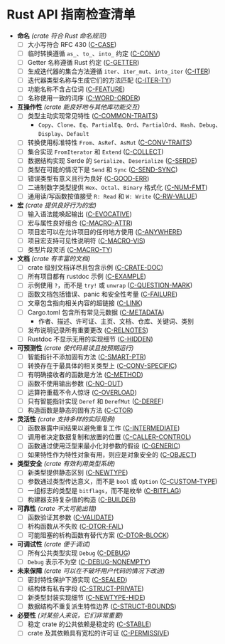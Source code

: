 # Rust API 指南检查清单

- **命名** *(crate 符合 Rust 命名规范)*
  - [ ] 大小写符合 RFC 430 ([C-CASE])
  - [ ] 临时转换遵循 `as_`、`to_`、`into_` 约定 ([C-CONV])
  - [ ] Getter 名称遵循 Rust 约定 ([C-GETTER])
  - [ ] 生成迭代器的集合方法遵循 `iter`、`iter_mut`、`into_iter` ([C-ITER])
  - [ ] 迭代器类型名称与生成它们的方法匹配 ([C-ITER-TY])
  - [ ] 功能名称不含占位词 ([C-FEATURE])
  - [ ] 名称使用一致的词序 ([C-WORD-ORDER])

- **互操作性** *(crate 能良好地与其他库功能交互)*
  - [ ] 类型主动实现常见特性 ([C-COMMON-TRAITS])
    - `Copy`、`Clone`、`Eq`、`PartialEq`、`Ord`、`PartialOrd`、`Hash`、`Debug`、`Display`、`Default`
  - [ ] 转换使用标准特性 `From`、`AsRef`、`AsMut` ([C-CONV-TRAITS])
  - [ ] 集合实现 `FromIterator` 和 `Extend` ([C-COLLECT])
  - [ ] 数据结构实现 Serde 的 `Serialize`、`Deserialize` ([C-SERDE])
  - [ ] 类型在可能的情况下是 `Send` 和 `Sync` ([C-SEND-SYNC])
  - [ ] 错误类型有意义且行为良好 ([C-GOOD-ERR])
  - [ ] 二进制数字类型提供 `Hex`、`Octal`、`Binary` 格式化 ([C-NUM-FMT])
  - [ ] 通用读/写函数按值接受 `R: Read` 和 `W: Write` ([C-RW-VALUE])

- **宏** *(crate 提供良好行为的宏)*
  - [ ] 输入语法能唤起输出 ([C-EVOCATIVE])
  - [ ] 宏与属性良好组合 ([C-MACRO-ATTR])
  - [ ] 项目宏可以在允许项目的任何地方使用 ([C-ANYWHERE])
  - [ ] 项目宏支持可见性说明符 ([C-MACRO-VIS])
  - [ ] 类型片段灵活 ([C-MACRO-TY])

- **文档** *(crate 有丰富的文档)*
  - [ ] crate 级别文档详尽且包含示例 ([C-CRATE-DOC])
  - [ ] 所有项目都有 rustdoc 示例 ([C-EXAMPLE])
  - [ ] 示例使用 `?`，而不是 `try!` 或 `unwrap` ([C-QUESTION-MARK])
  - [ ] 函数文档包括错误、panic 和安全性考量 ([C-FAILURE])
  - [ ] 文章包含指向相关内容的超链接 ([C-LINK])
  - [ ] Cargo.toml 包含所有常见元数据 ([C-METADATA])
    - 作者、描述、许可证、主页、文档、仓库、关键词、类别
  - [ ] 发布说明记录所有重要更改 ([C-RELNOTES])
  - [ ] Rustdoc 不显示无用的实现细节 ([C-HIDDEN])

- **可预测性** *(crate 使代码易读且按预期运行)*
  - [ ] 智能指针不添加固有方法 ([C-SMART-PTR])
  - [ ] 转换存在于最具体的相关类型上 ([C-CONV-SPECIFIC])
  - [ ] 有明确接收者的函数是方法 ([C-METHOD])
  - [ ] 函数不使用输出参数 ([C-NO-OUT])
  - [ ] 运算符重载不令人惊讶 ([C-OVERLOAD])
  - [ ] 只有智能指针实现 `Deref` 和 `DerefMut` ([C-DEREF])
  - [ ] 构造函数是静态的固有方法 ([C-CTOR])

- **灵活性** *(crate 支持多样的实际用例)*
  - [ ] 函数暴露中间结果以避免重复工作 ([C-INTERMEDIATE])
  - [ ] 调用者决定数据复制和放置的位置 ([C-CALLER-CONTROL])
  - [ ] 函数通过使用泛型来最小化对参数的假设 ([C-GENERIC])
  - [ ] 如果特性作为特性对象有用，则应是对象安全的 ([C-OBJECT])

- **类型安全** *(crate 有效利用类型系统)*
  - [ ] 新类型提供静态区别 ([C-NEWTYPE])
  - [ ] 参数通过类型传达意义，而不是 `bool` 或 `Option` ([C-CUSTOM-TYPE])
  - [ ] 一组标志的类型是 `bitflags`，而不是枚举 ([C-BITFLAG])
  - [ ] 构建器支持复杂值的构造 ([C-BUILDER])

- **可靠性** *(crate 不太可能出错)*
  - [ ] 函数验证其参数 ([C-VALIDATE])
  - [ ] 析构函数从不失败 ([C-DTOR-FAIL])
  - [ ] 可能阻塞的析构函数有替代方案 ([C-DTOR-BLOCK])

- **可调试性** *(crate 便于调试)*
  - [ ] 所有公共类型实现 `Debug` ([C-DEBUG])
  - [ ] `Debug` 表示不为空 ([C-DEBUG-NONEMPTY])

- **未来保障** *(crate 可以在不破坏用户代码的情况下改进)*
  - [ ] 密封特性保护下游实现 ([C-SEALED])
  - [ ] 结构体有私有字段 ([C-STRUCT-PRIVATE])
  - [ ] 新类型封装实现细节 ([C-NEWTYPE-HIDE])
  - [ ] 数据结构不重复派生特性边界 ([C-STRUCT-BOUNDS])

- **必要性** *(对某些人来说，它们非常重要)*
  - [ ] 稳定 crate 的公共依赖是稳定的 ([C-STABLE])
  - [ ] crate 及其依赖具有宽松的许可证 ([C-PERMISSIVE])

[C-CASE]: naming.html#c-case
[C-CONV]: naming.html#c-conv
[C-GETTER]: naming.html#c-getter
[C-ITER]: naming.html#c-iter
[C-ITER-TY]: naming.html#c-iter-ty
[C-FEATURE]: naming.html#c-feature
[C-WORD-ORDER]: naming.html#c-word-order

[C-COMMON-TRAITS]: interoperability.html#c-common-traits
[C-CONV-TRAITS]: interoperability.html#c-conv-traits
[C-COLLECT]: interoperability.html#c-collect
[C-SERDE]: interoperability.html#c-serde
[C-SEND-SYNC]: interoperability.html#c-send-sync
[C-GOOD-ERR]: interoperability.html#c-good-err
[C-NUM-FMT]: interoperability.html#c-num-fmt
[C-RW-VALUE]: interoperability.html#c-rw-value

[C-EVOCATIVE]: macros.html#c-evocative
[C-MACRO-ATTR]: macros.html#c-macro-attr
[C-ANYWHERE]: macros.html#c-anywhere
[C-MACRO-VIS]: macros.html#c-macro-vis
[C-MACRO-TY]: macros.html#c-macro-ty

[C-CRATE-DOC]: documentation.html#c-crate-doc
[C-EXAMPLE]: documentation.html#c-example
[C-QUESTION-MARK]: documentation.html#c-question-mark
[C-FAILURE]: documentation.html#c-failure
[C-LINK]: documentation.html#c-link
[C-METADATA]: documentation.html#c-metadata
[C-RELNOTES]: documentation.html#c-relnotes
[C-HIDDEN]: documentation.html#c-hidden

[C-SMART-PTR]: predictability.html#c-smart-ptr
[C-CONV-SPECIFIC]: predictability.html#c-conv-specific
[C-METHOD]: predictability.html#c-method
[C-NO-OUT]: predictability.html#c-no-out
[C-OVERLOAD]: predictability.html#c-overload
[C-DEREF]: predictability.html#c-deref
[C-CTOR]: predictability.html#c-ctor

[C-INTERMEDIATE]: flexibility.html#c-intermediate
[C-CALLER-CONTROL]: flexibility.html#c-caller-control
[C-GENERIC]: flexibility.html#c-generic
[C-OBJECT]: flexibility.html#c-object

[C-NEWTYPE]: type-safety.html#c-newtype
[C-CUSTOM-TYPE]: type-safety.html#c-custom-type
[C-BITFLAG]: type-safety.html#c-bitflag
[C-BUILDER]: type-safety.html#c-builder

[C-VALIDATE]: dependability.html#c-validate
[C-DTOR-FAIL]: dependability.html#c-dtor-fail
[C-DTOR-BLOCK]: dependability.html#c-dtor-block

[C-DEBUG]: debuggability.html#c-debug
[C-DEBUG-NONEMPTY]: debuggability.html#c-debug-nonempty

[C-SEALED]: future-proofing.html#c-sealed
[C-STRUCT-PRIVATE]: future-proofing.html#c-struct-private
[C-NEWTYPE-HIDE]: future-proofing.html#c-newtype-hide
[C-STRUCT-BOUNDS]: future-proofing.html#c-struct-bounds

[C-STABLE]: necessities.html#c-stable
[C-PERMISSIVE]: necessities.html#c-permissive